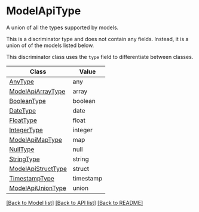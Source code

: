 # ModelApiType

A union of all the types supported by models.


This is a discriminator type and does not contain any fields. Instead, it is a union
of of the models listed below.

This discriminator class uses the `type` field to differentiate between classes.

| Class | Value
| ------------ | -------------
[AnyType](AnyType.md) | any
[ModelApiArrayType](ModelApiArrayType.md) | array
[BooleanType](BooleanType.md) | boolean
[DateType](DateType.md) | date
[FloatType](FloatType.md) | float
[IntegerType](IntegerType.md) | integer
[ModelApiMapType](ModelApiMapType.md) | map
[NullType](NullType.md) | null
[StringType](StringType.md) | string
[ModelApiStructType](ModelApiStructType.md) | struct
[TimestampType](TimestampType.md) | timestamp
[ModelApiUnionType](ModelApiUnionType.md) | union


[[Back to Model list]](../../README.md#documentation-for-models) [[Back to API list]](../../README.md#documentation-for-api-endpoints) [[Back to README]](../../README.md)
